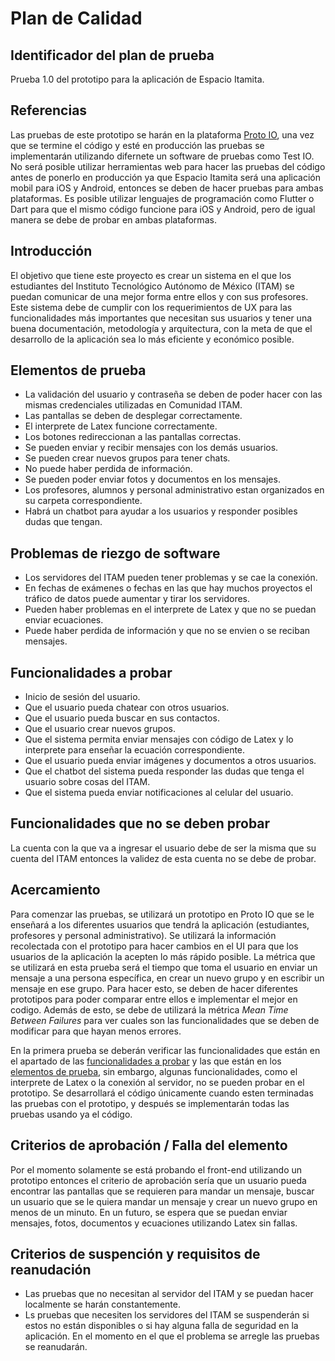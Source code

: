 # Plan de Calidad
## Identificador del plan de prueba
Prueba 1.0 del prototipo para la aplicación de Espacio Itamita.

## Referencias
Las pruebas de este prototipo se harán en la plataforma [Proto IO](https://proto.io/), una vez que se termine el código y esté en producción las pruebas se implementarán utilizando difernete un software de pruebas como Test IO. No será posible utilizar herramientas web para hacer las pruebas del código antes de ponerlo en producción ya que Espacio Itamita será una aplicación mobil para iOS y Android, entonces se deben de hacer pruebas para ambas plataformas. Es posible utilizar lenguajes de programación como Flutter o Dart para que el mismo código funcione para iOS y Android, pero de igual manera se debe de probar en ambas plataformas.

## Introducción
El objetivo que tiene este proyecto es crear un sistema en el que los estudiantes del Instituto Tecnológico Autónomo de México (ITAM) se puedan comunicar de una mejor forma entre ellos y con sus profesores. Este sistema debe de cumplir con los requerimientos de UX para las funcionalidades más importantes que necesitan sus usuarios y tener una buena documentación, metodología y arquitectura, con la meta de que el desarrollo de la aplicación sea lo más eficiente y económico posible.

## Elementos de prueba
 - La validación del usuario y contraseña se deben de poder hacer con las mismas credenciales utilizadas en Comunidad ITAM.
 - Las pantallas se deben de desplegar correctamente.
 - El interprete de Latex funcione correctamente.
 - Los botones redireccionan a las pantallas correctas.
 - Se pueden enviar y recibir mensajes con los demás usuarios.
 - Se pueden crear nuevos grupos para tener chats.
 - No puede haber perdida de información.
 - Se pueden poder enviar fotos y documentos en los mensajes.
 - Los profesores, alumnos y personal administrativo estan organizados en su carpeta correspondiente.
 - Habrá un chatbot para ayudar a los usuarios y responder posibles dudas que tengan.

## Problemas de riezgo de software
 - Los servidores del ITAM pueden tener problemas y se cae la conexión.
 - En fechas de exámenes o fechas en las que hay muchos proyectos el tráfico de datos puede aumentar y tirar los servidores.
 - Pueden haber problemas en el interprete de Latex y que no se puedan enviar ecuaciones.
 - Puede haber perdida de información y que no se envien o se reciban mensajes.

## Funcionalidades a probar
- Inicio de sesión del usuario.
- Que el usuario pueda chatear con otros usuarios.
- Que el usuario pueda buscar en sus contactos.
- Que el usuario crear nuevos grupos.
- Que el sistema permita enviar mensajes con código de Latex y lo interprete para enseñar la ecuación correspondiente.
- Que el usuario pueda enviar imágenes y documentos a otros usuarios.
- Que el chatbot del sistema pueda responder las dudas que tenga el usuario sobre cosas del ITAM.
- Que el sistema pueda enviar notificaciones al celular del usuario.

## Funcionalidades que no se deben probar
La cuenta con la que va a ingresar el usuario debe de ser la misma que su cuenta del ITAM entonces la validez de esta cuenta no se debe de probar.

## Acercamiento
Para comenzar las pruebas, se utilizará un prototipo en Proto IO que se le enseñará a los diferentes usuarios que tendrá la aplicación (estudiantes, profesores y personal administrativo). Se utilizará la información recolectada con el prototipo para hacer cambios en el UI para que los usuarios de la aplicación la acepten lo más rápido posible. La métrica que se utilizará en esta prueba será el tiempo que toma el usuario en enviar un mensaje a una persona específica, en crear un nuevo grupo y en escribir un mensaje en ese grupo. Para hacer esto, se deben de hacer diferentes prototipos para poder comparar entre ellos e implementar el mejor en codigo. Además de esto, se debe de utilizará la métrica *Mean Time Between Failures* para ver cuales son las funcionalidades que se deben de modificar para que hayan menos errores.

En la primera prueba se deberán verificar las funcionalidades que están en el apartado de las [funcionalidades a probar](#funcionalidades-a-probar) y las que están en los [elementos de prueba](#elementos-de-prueba), sin embargo, algunas funcionalidades, como el interprete de Latex o la conexión al servidor, no se pueden probar en el prototipo. Se desarrollará el código únicamente cuando esten terminadas las pruebas con el prototipo, y después se implementarán todas las pruebas usando ya el código.

## Criterios de aprobación / Falla del elemento
Por el momento solamente se está probando el front-end utilizando un prototipo entonces el criterio de aprobación sería que un usuario pueda encontrar las pantallas que se requieren para mandar un mensaje, buscar un usuario que se le quiera mandar un mensaje y crear un nuevo grupo en menos de un minuto.
En un futuro, se espera que se puedan enviar mensajes, fotos, documentos y ecuaciones utilizando Latex sin fallas.

## Criterios de suspención y requisitos de reanudación
- Las pruebas que no necesitan al servidor del ITAM y se puedan hacer localmente se harán constantemente.
- Ls pruebas que necesiten los servidores del ITAM se suspenderán si estos no están disponibles o si hay alguna falla de seguridad en la aplicación. En el momento en el que el problema se arregle las pruebas se reanudarán.
